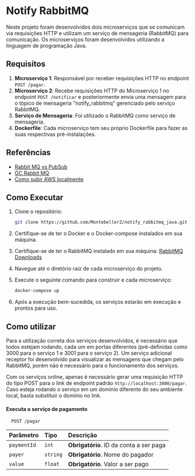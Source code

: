 # Notify RabbitMQ

Neste projeto foram desenvolvidos dois microserviços que se comunicam via requisições HTTP e utilizam um serviço de mensageria (RabbitMQ) para comunicação. Os microserviços foram desenvolvidos utilizando a linguagem de programação Java.

## Requisitos

1. **Microserviço 1**: Responsável por receber requisições HTTP no endpoint `POST /pagar`.
2. **Microserviço 2**: Recebe requisições HTTP do Microserviço 1 no endpoint `POST /notificar` e posteriormente envia uma mensagem para o tópico de mensageria "notify_rabbitmq" gerenciado pelo serviço RabbitMQ.
3. **Serviço de Mensageria**: Foi utilizado o RabbitMQ como serviço de mensageria.
4. **Dockerfile**: Cada microserviço tem seu próprio Dockerfile para fazer as suas respectivas pré-instalações.

## Referências

- [Rabbit MQ vs PubSub](https://engineering.3ap.ch/post/rabbitmq-vs-pubsub-part-2/)
- [GC Rabbit MQ](https://cloud.google.com/stackdriver/docs/solutions/agents/ops-agent/third-party/rabbitmq?hl=pt-br)
- [Como subir AWS localmente](https://thomasdacosta.com.br/2023/02/16/spring-boot-localstack-usando-o-aws-sqs/)

## Como Executar

1. Clone o repositório:
    ```bash
    git clone https://github.com/MontebellerZ/notify_rabbitmq_java.git
    ```

2. Certifique-se de ter o Docker e o Docker-compose instalados em sua máquina.

3. Certifique-se de ter o RabbitMQ instalado em sua máquina: [RabbitMQ Downloads](https://www.rabbitmq.com/docs/download)

4. Navegue até o diretório raiz de cada microserviço do projeto.

5. Execute o seguinte comando para construir e cada microserviço:
    ```bash
    docker-compose up
    ```

6. Após a execução bem-sucedida, os serviços estarão em execução e prontos para uso.

## Como utilizar

Para a utilização correta dos serviços desenvolvidos, é necessário que todos estejam rodando, cada um em portas diferentes (pré-definidas como 3000 para o serviço 1 e 3001 para o serviço 2). Um serviço adicional receptor foi desenvolvido para visualizar as mensagens que chegam pelo RabbitMQ, porém não é necessário para o funcionamento dos serviços.

Com os serviços online, apenas é necessário gerar uma requisição HTTP do tipo POST para o link de endpoint padrão ``http://localhost:3000/pagar``. Caso esteja rodando o serviço em um domínio diferente do seu ambiente local, basta substituir o domínio no link.

#### Executa o serviço de pagamento
```http
  POST /pagar
```

| Parâmetro   | Tipo     | Descrição                               |
| :---------- | :------- | :-------------------------------------- |
| `paymentId` | `int`    | **Obrigatório**. ID da conta a ser paga |
| `payer`     | `string` | **Obrigatório**. Nome do pagador        |
| `value`     | `float`  | **Obrigatório**. Valor a ser pago       |